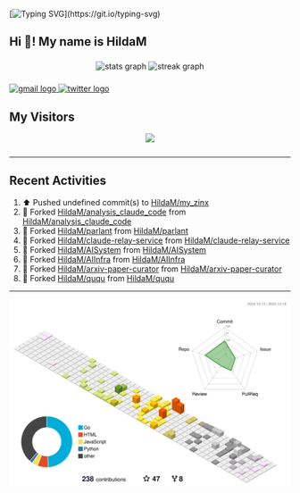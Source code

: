 [![Typing SVG](https://readme-typing-svg.herokuapp.com?size=50&duration=5000&color=8C43EA&vCenter=true&width=2000&height=70&lines=开拓视野,+冲破艰险,+洞悉所有,+贴近生活,+寻找真爱,+感受彼此;这就是人生的目的.)](https://git.io/typing-svg)


<h2 align="left">Hi 👋! My name is HildaM</h2>

###

<div align="center">
  <img src="https://github-readme-stats.vercel.app/api?username=HildaM&hide_title=false&hide_rank=false&show_icons=true&include_all_commits=true&count_private=true&disable_animations=false&theme=dracula&locale=en&hide_border=false" height="150" alt="stats graph"  />
  <img src="https://streak-stats.demolab.com?user=HildaM&locale=en&mode=daily&theme=dracula&hide_border=false&border_radius=5" height="150" alt="streak graph"  />
</div>


###

<div align="left">
  <a href="zhao163frozen@gmail.com" target="_blank">
    <img src="https://img.shields.io/static/v1?message=Gmail&logo=gmail&label=&color=D14836&logoColor=white&labelColor=&style=for-the-badge" height="35" alt="gmail logo"  />
  </a>
  <a href="https://x.com/_Albert_Bob" target="_blank">
    <img src="https://img.shields.io/static/v1?message=Twitter&logo=twitter&label=&color=1DA1F2&logoColor=white&labelColor=&style=for-the-badge" height="35" alt="twitter logo"  />
  </a>
</div>


## My Visitors

<div align="center">
  <img src="https://profile-counter.glitch.me/HildaM/count.svg?"  />
</div>

###


---

## Recent Activities


<!--RECENT_ACTIVITY:start-->
1. ⬆️ Pushed undefined commit(s) to [HildaM/my_zinx](https://github.com/HildaM/my_zinx)<br>
2. 🔱 Forked [HildaM/analysis_claude_code](https://github.com/HildaM/analysis_claude_code) from [HildaM/analysis_claude_code](https://github.com/HildaM/analysis_claude_code)<br>
3. 🔱 Forked [HildaM/parlant](https://github.com/HildaM/parlant) from [HildaM/parlant](https://github.com/HildaM/parlant)<br>
4. 🔱 Forked [HildaM/claude-relay-service](https://github.com/HildaM/claude-relay-service) from [HildaM/claude-relay-service](https://github.com/HildaM/claude-relay-service)<br>
5. 🔱 Forked [HildaM/AISystem](https://github.com/HildaM/AISystem) from [HildaM/AISystem](https://github.com/HildaM/AISystem)<br>
6. 🔱 Forked [HildaM/AIInfra](https://github.com/HildaM/AIInfra) from [HildaM/AIInfra](https://github.com/HildaM/AIInfra)<br>
7. 🔱 Forked [HildaM/arxiv-paper-curator](https://github.com/HildaM/arxiv-paper-curator) from [HildaM/arxiv-paper-curator](https://github.com/HildaM/arxiv-paper-curator)<br>
8. 🔱 Forked [HildaM/ququ](https://github.com/HildaM/ququ) from [HildaM/ququ](https://github.com/HildaM/ququ)<br>
<!--RECENT_ACTIVITY:end-->

---


![](./profile-3d-contrib/profile-south-season-animate.svg)
